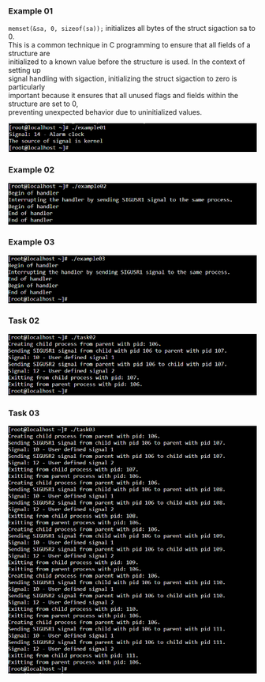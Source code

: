 ### Example 01

`memset(&sa, 0, sizeof(sa));` initializes all bytes of the struct sigaction sa to 0.<br>
This is a common technique in C programming to ensure that all fields of a structure are<br>
initialized to a known value before the structure is used. In the context of setting up<br>
signal handling with sigaction, initializing the struct sigaction to zero is particularly<br>
important because it ensures that all unused flags and fields within the structure are set to 0,<br>
preventing unexpected behavior due to uninitialized values.

![Result of Example 01](./screenshots/image.png)

### Example 02
![Result of Example 02](./screenshots/image-2.png)

### Example 03
![Result of Example 03](./screenshots/image-3.png)

### Task 02
![Result of Task 02](./screenshots/image-4.png)

### Task 03
![Result of Task 02](./screenshots/image-5.png)
